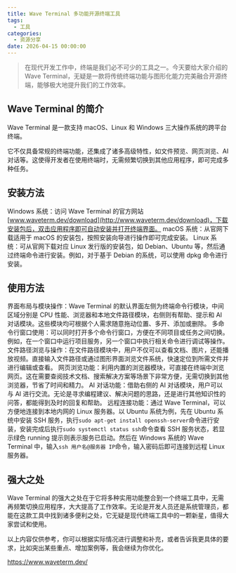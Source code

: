 ```yaml
---
title: Wave Terminal 多功能开源终端工具
tags:
  - 工具
categories:
  - 资源分享
date: 2026-04-15 00:00:00
---
```


> 在现代开发工作中，终端是我们必不可少的工具之一。今天要给大家介绍的 Wave Terminal，无疑是一款将传统终端功能与图形化能力完美融合开源终端，能够极大地提升我们的工作效率。

<!-- more -->

## Wave Terminal 的简介

Wave Terminal 是一款支持 macOS、Linux 和 Windows 三大操作系统的跨平台终端。

它不仅具备常规的终端功能，还集成了诸多高级特性，如文件预览、网页浏览、AI 对话等。这使得开发者在使用终端时，无需频繁切换到其他应用程序，即可完成多种任务。

## 安装方法

Windows 系统：访问 Wave Terminal 的官方网站 [www.waveterm.dev/download](http://www.waveterm.dev/download)，下载安装包后，双击应用程序即可自动安装并打开终端界面。
macOS 系统：从官网下载适用于 macOS 的安装包，按照安装向导进行操作即可完成安装。
Linux 系统：可从官网下载对应 Linux 发行版的安装包，如 Debian、Ubuntu 等，然后通过终端命令进行安装。例如，对于基于 Debian 的系统，可以使用 dpkg 命令进行安装。

## 使用方法

界面布局与模块操作：Wave Terminal 的默认界面左侧为终端命令行模块，中间区域分别是 CPU 性能、浏览器和本地文件路径模块，右侧则有帮助、提示和 AI 对话模块。这些模块均可根据个人需求随意拖动位置、多开、添加或删除。
多命令行窗口使用：可以同时打开多个命令行窗口，方便在不同项目或任务之间切换。例如，在一个窗口中运行项目服务，另一个窗口中执行相关命令进行调试等操作。
文件路径浏览与操作：在文件路径模块中，用户不仅可以查看文档、图片，还能播放视频。直接输入文件路径或通过图形界面浏览文件系统，快速定位到所需文件并进行编辑或查看。
网页浏览功能：利用内置的浏览器模块，可直接在终端中浏览网页。这在需要查阅技术文档、搜索解决方案等场景下非常方便，无需切换到其他浏览器，节省了时间和精力。
AI 对话功能：借助右侧的 AI 对话模块，用户可以与 AI 进行交流。无论是寻求编程建议、解决问题的思路，还是进行其他知识性的问答，都能得到及时的回复和帮助。
远程连接功能：通过 Wave Terminal，可以方便地连接到本地内网的 Linux 服务器。以 Ubuntu 系统为例，先在 Ubuntu 系统中安装 SSH 服务，执行`sudo apt-get install openssh-server`命令进行安装，安装完成后执行`sudo systemctl status ssh`命令查看 SSH 服务状态，若显示绿色 running 提示则表示服务已启动。然后在 Windows 系统的 Wave Terminal 中，输入`ssh 用户名@服务器 IP`命令，输入密码后即可连接到远程 Linux 服务器。

## 强大之处

Wave Terminal 的强大之处在于它将多种实用功能整合到一个终端工具中，无需再频繁切换应用程序，大大提高了工作效率。无论是开发人员还是系统管理员，都能在这款工具中找到诸多便利之处，它无疑是现代终端工具中的一颗新星，值得大家尝试和使用。

以上内容仅供参考，你可以根据实际情况进行调整和补充，或者告诉我更具体的要求，比如突出某些重点、增加案例等，我会继续为你优化。

https://www.waveterm.dev/